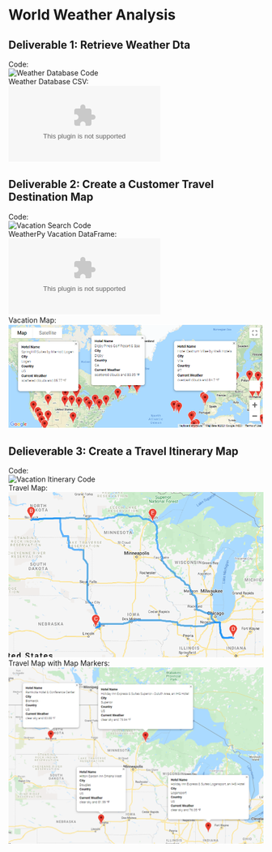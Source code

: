 # World Weather Analysis
## Deliverable 1: Retrieve Weather Dta
Code:\
![Weather Database Code](Weather_Database.ipynb)\
Weather Database CSV:\
![WeatherPy Database](Weather_Database/WeatherPy_Database.csv)
## Deliverable 2: Create a Customer Travel Destination Map
Code:\
![Vacation Search Code](Vacation_Search.ipynb)\
WeatherPy Vacation DataFrame:\
![WeatherPy DataFrame](Vacation_Search/WeatherPy_vacation.csv)\
Vacation Map:\
![Vacation map](Vacation_Search/WeatherPy_vacation_map.PNG)
## Delieverable 3: Create a Travel Itinerary Map
Code:\
![Vacation Itinerary Code](Vacation_Itinerary.ipynb)\
Travel Map:\
![Travel Map](Vacation_Itinerary/WeatherPy_travel_map.PNG)\
Travel Map with Map Markers:\
![Travel Map with Markers](Vacation_Itinerary/WeatherPy_travel_map_markers.png)
